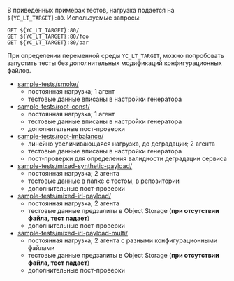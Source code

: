 В приведенных примерах тестов, нагрузка подается на `${YC_LT_TARGET}:80`. Используемые запросы:
```
GET ${YC_LT_TARGET}:80/
GET ${YC_LT_TARGET}:80/foo
GET ${YC_LT_TARGET}:80/bar
```

При определении переменной среды `YC_LT_TARGET`, можно попробовать запустить тесты без дополнительных модификаций конфигурационных файлов.

- [sample-tests/smoke/](sample-tests/smoke/)
    - постоянная нагрузка; 1 агент
    - тестовые данные вписаны в настройки генератора
- [sample-tests/root-const/](sample-tests/root-const)
    - постоянная нагрузка; 1 агент
    - тестовые данные вписаны в настройки генератора
    - дополнительные пост-проверки
- [sample-tests/root-imbalance/](sample-tests/root-imbalance/)
    - линейно увеличивающаяся нагрузка, до деградации; 2 агента
    - тестовые данные вписаны в настройки генератора
    - пост-проверки для определения валидности деградации сервиса
- [sample-tests/mixed-synthetic-payload/](sample-tests/mixed-synthetic-payload/)
    - постоянная нагрузка; 2 агента
    - тестовые данные в папке с тестом, в репозитории
    - дополнительные пост-проверки
- [sample-tests/mixed-irl-payload/](sample-tests/mixed-irl-payload/)
    - постоянная нагрузка; 2 агента
    - тестовые данные предзалиты в Object Storage (**при отсутствии файла, тест падает**)
    - дополнительные пост-проверки
- [sample-tests/mixed-irl-payload-multi/](sample-tests/mixed-irl-payload-multi/)
    - постоянная нагрузка; 2 агента с разными конфигурационными файлами
    - тестовые данные предзалиты в Object Storage (**при отсутствии файла, тест падает**)
    - дополнительные пост-проверки